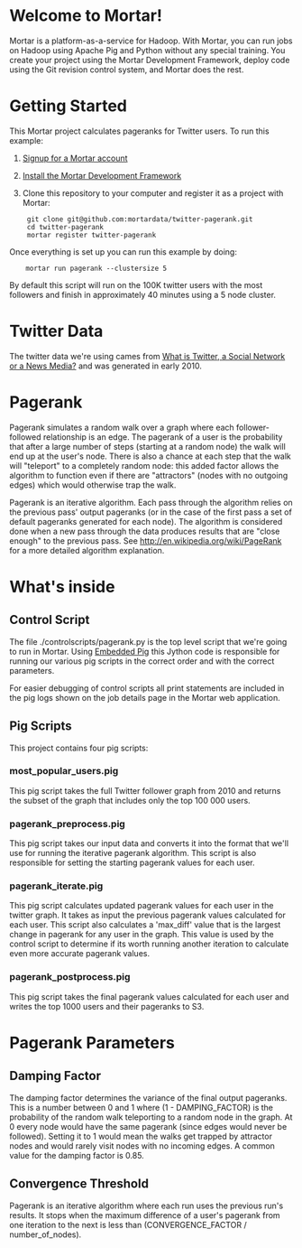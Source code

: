 # Welcome to Mortar!

Mortar is a platform-as-a-service for Hadoop.  With Mortar, you can run jobs on Hadoop using Apache Pig and Python without any special training.  You create your project using the Mortar Development Framework, deploy code using the Git revision control system, and Mortar does the rest.

# Getting Started

This Mortar project calculates pageranks for Twitter users.  To run this example:

1. [Signup for a Mortar account](https://app.mortardata.com/signup)
1. [Install the Mortar Development Framework](http://help.mortardata.com/#!/install_mortar_development_framework)
1. Clone this repository to your computer and register it as a project with Mortar:

        git clone git@github.com:mortardata/twitter-pagerank.git
        cd twitter-pagerank
        mortar register twitter-pagerank

Once everything is set up you can run this example by doing:

        mortar run pagerank --clustersize 5

By default this script will run on the 100K twitter users with the most followers and finish in approximately 40 minutes using a 5 node cluster.

# Twitter Data

The twitter data we're using cames from [What is Twitter, a Social Network or a News Media?](http://an.kaist.ac.kr/traces/WWW2010.html) and was generated in early 2010.  

# Pagerank

Pagerank simulates a random walk over a graph where each follower-followed relationship is an edge. The pagerank of a user is the probability that after a large number of steps (starting at a random node) the walk will end up at the user's node. There is also a chance at each step that the walk will "teleport" to a completely random node: this added factor allows the algorithm to function even if there are "attractors" (nodes with no outgoing edges) which would otherwise trap the walk.

Pagerank is an iterative algorithm.  Each pass through the algorithm relies on the previous pass' output pageranks (or in the case of the first pass a set of default pageranks generated for each node).  The algorithm is considered done when a new pass through the data produces results that are "close enough" to the previous pass.  See http://en.wikipedia.org/wiki/PageRank for a more detailed algorithm explanation.

# What's inside

## Control Script

The file ./controlscripts/pagerank.py is the top level script that we're going to run in Mortar.  Using [Embedded Pig](http://help.mortardata.com/reference/pig/embedded_pig) this Jython code is responsible for running our various pig scripts in the correct order and with the correct parameters.

For easier debugging of control scripts all print statements are included in the pig logs shown on the job details page in the Mortar web application.

## Pig Scripts

This project contains four pig scripts:

### most\_popular\_users.pig

This pig script takes the full Twitter follower graph from 2010 and returns the subset of the graph that includes only the top 100 000 users. 

### pagerank\_preprocess.pig

This pig script takes our input data and converts it into the format that we'll use for running the iterative pagerank algorithm.  This script is also responsible for setting the starting pagerank values for each user.

### pagerank\_iterate.pig

This pig script calculates updated pagerank values for each user in the twitter graph.  It takes as input the previous pagerank values calculated for each user.  This script also calculates a 'max\_diff' value that is the largest change in pagerank for any user in the graph.  This value is used by the control script to determine if its worth running another iteration to calculate even more accurate pagerank values.

### pagerank\_postprocess.pig

This pig script takes the final pagerank values calculated for each user and writes the top 1000 users and their pageranks to S3.

# Pagerank Parameters

## Damping Factor

The damping factor determines the variance of the final output pageranks.  This is a number between 0 and 1 where (1 - DAMPING\_FACTOR) is the probability of the random walk teleporting to a random node in the graph. At 0 every node would have the same pagerank (since edges would never be followed).  Setting it to 1 would mean the walks get trapped by attractor nodes and would rarely visit nodes with no incoming edges.  A common value for the damping factor is 0.85.

## Convergence Threshold

Pagerank is an iterative algorithm where each run uses the previous run's results.  It stops when the maximum difference of a user's pagerank from one iteration to the next is less than (CONVERGENCE\_FACTOR / number\_of\_nodes).
